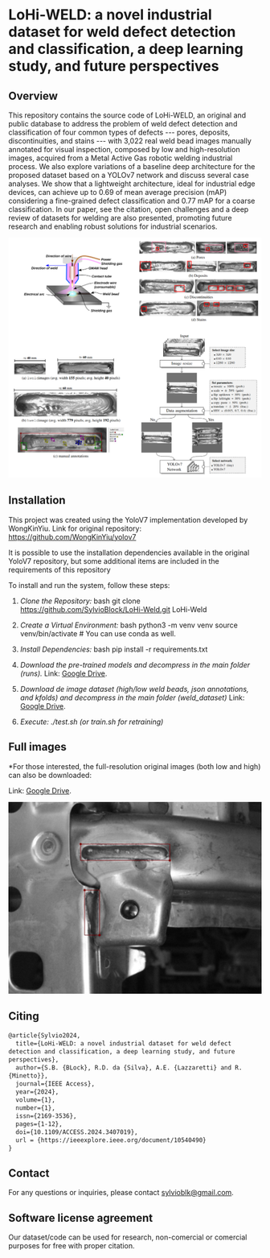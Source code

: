 # LoHi-WELD: a novel industrial dataset for weld defect detection and classification, a deep learning study, and future perspectives

## Overview
This repository contains the source code of LoHi-WELD, an original and public database to address the problem of weld defect detection and classification of four common types of defects --- pores, deposits, discontinuities, and stains --- with 3,022 real weld bead images manually annotated for visual inspection, composed by low and high-resolution images, acquired from a Metal Active Gas robotic welding industrial process. We also explore variations of a baseline deep architecture for the proposed dataset based on a YOLOv7 network and discuss several case analyses. We show that a lightweight architecture, ideal for industrial edge devices, can achieve up to 0.69 of mean average precision (mAP) considering a fine-grained defect classification and 0.77 mAP for a coarse classification.
In our paper, see the citation, open challenges and a deep review of datasets for welding are also presented, promoting future research and enabling robust solutions for industrial scenarios.

![](/lohi-weld.jpeg)


## Installation

This project was created using the YoloV7 implementation developed by WongKinYiu.
Link for original repository: https://github.com/WongKinYiu/yolov7

It is possible to use the installation dependencies available in the original YoloV7 repository,
but some additional items are included in the requirements of this repository

To install and run the system, follow these steps:

1. *Clone the Repository:*
    bash
    git clone https://github.com/SylvioBlock/LoHi-Weld.git
    LoHi-Weld
    

2. *Create a Virtual Environment:*
    bash
    python3 -m venv venv
    source venv/bin/activate  # You can use conda as well.
    

3. *Install Dependencies:*
    bash
    pip install -r requirements.txt
    

4. *Download the pre-trained models and decompress in the main folder (runs).*
    Link: [Google Drive](https://drive.google.com/file/d/1EJuBWMt1tfIjmFcHma0MiFoyK70gtaoA/view?usp=sharing).

6. *Download de image dataset (high/low weld beads, json annotations, and kfolds) and decompress in the main folder (weld_dataset)*
    Link: [Google Drive](https://drive.google.com/file/d/1pXeEnREfV_MYcL5MY2vkd9njBm_blPUK/view?usp=sharing).

7. *Execute: ./test.sh (or train.sh for retraining)*

## Full images

*For those interested, the full-resolution original images (both low and high) can also be downloaded:

Link: [Google Drive](https://drive.google.com/drive/folders/1m1Bvo4u4Qre8yFjEe4XNxdfYa3A5YiW4?usp=sharing).

![](/low.jpg)

## Citing


```
@article{Sylvio2024,
  title={LoHi-WELD: a novel industrial dataset for weld defect detection and classification, a deep learning study, and future perspectives}, 
  author={S.B. {BLock}, R.D. da {Silva}, A.E. {Lazzaretti} and R. {Minetto}},
  journal={IEEE Access}, 
  year={2024},
  volume={1},
  number={1},
  issn={2169-3536},
  pages={1-12},
  doi={10.1109/ACCESS.2024.3407019},
  url = {https://ieeexplore.ieee.org/document/10540490}
}
```

## Contact

For any questions or inquiries, please contact [sylvioblk@gmail.com](mailto:sylvioblk@gmail.com).

## Software license agreement 

Our dataset/code can be used for research, non-comercial or comercial purposes for free with proper citation.
